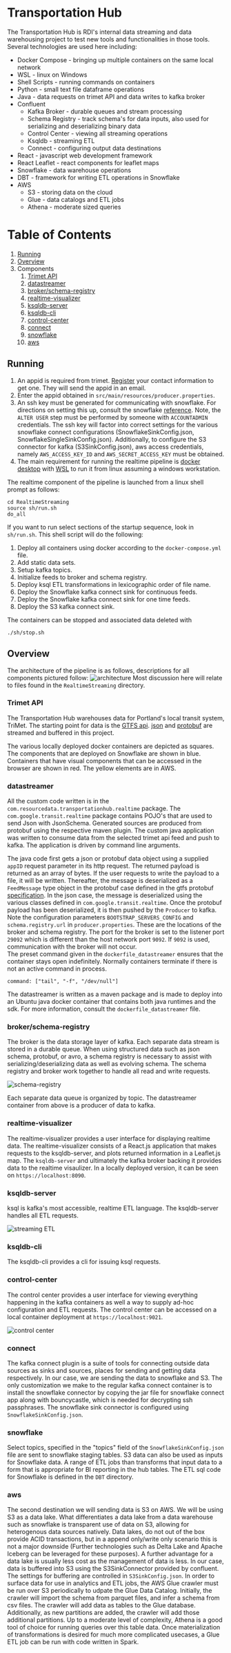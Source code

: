 # Transportation Hub

The Transportation Hub is RDI's internal data streaming and data warehousing project to test new tools and functionalities in those tools.  Several technologies are used here including:

* Docker Compose - bringing up multiple containers on the same local network
* WSL - linux on Windows
* Shell Scripts - running commands on containers
* Python - small text file dataframe operations
* Java - data requests on trimet API and data writes to kafka broker 
* Confluent
  * Kafka Broker - durable queues and stream processing
  * Schema Registry - track schema's for data inputs, also used for serializing and deserializing binary data 
  * Control Center - viewing all streaming operations 
  * Ksqldb - streaming ETL
  * Connect - configuring output data destinations
* React - javascript web development framework
* React Leaflet - react components for leaflet maps
* Snowflake - data warehouse operations
* DBT - framework for writing ETL operations in Snowflake
* AWS 
  * S3 - storing data on the cloud
  * Glue - data catalogs and ETL jobs
  * Athena - moderate sized queries

# Table of Contents
1. [Running](#topic-1)
2. [Overview](#overview)
3. Components
   1. [Trimet API](#trimet-api)
   2. [datastreamer](#datastreamer)
   3. [broker/schema-registry](#broker-schema-registry)
   4. [realtime-visualizer](#realtime-visualizer)
   5. [ksqldb-server](#ksqldb-server)
   6. [ksqldb-cli](#ksqldb-cli)
   7. [control-center](#control-center)
   8. [connect](#connect)
   9. [snowflake](#snowflake)
   10. [aws](#aws)

## Running

1. An appid is required from trimet.  [Register](https://developer.trimet.org/appid/registration/) your contact information to get one.  They will send the appid in an email.
2. Enter the appid obtained in `src/main/resources/producer.properties`.
3. An ssh key must be generated for communicating with snowflake. For directions on setting this up, consult the snowflake [reference](https://docs.snowflake.com/en/user-guide/key-pair-auth).  Note, the `ALTER USER` step must be performed by someone with `ACCOUNTADMIN` credentials.  The ssh key will factor into correct settings for the various snowflake connect configurations (SnowflakeSinkConfig.json, SnowflakeSingleSinkConfig.json).  Additionally, to configure the S3 connector for kafka (S3SinkConfig.json), aws access credentials, namely `AWS_ACCESS_KEY_ID` and `AWS_SECRET_ACCESS_KEY` must be obtained. 
4. The main requirement for running the realtime pipeline is [docker desktop](https://www.docker.com/products/docker-desktop/) with [WSL](https://learn.microsoft.com/en-us/windows/wsl/install) to run it from linux assuming a windows workstation. 
 
The realtime component of the pipeline is launched from a linux shell prompt as follows:
```
cd RealtimeStreaming
source sh/run.sh
do_all
```
If you want to run select sections of the startup sequence, look in `sh/run.sh`.
This shell script will do the following:

1. Deploy all containers using docker according to the `docker-compose.yml` file.
2. Add static data sets.
3. Setup kafka topics.
4. Initialize feeds to broker and schema registry.
5. Deploy ksql ETL transformations in lexicographic order of file name.
6. Deploy the Snowflake kafka connect sink for continuous feeds.
7. Deploy the Snowflake kafka connect sink for one time feeds.
8. Deploy the S3 kafka connect sink.

The containers can be stopped and associated data deleted with
```
./sh/stop.sh
```

## Overview

The architecture of the pipeline is as follows, descriptions for all components pictured follow:
![architecture](./Documentation/imgs/transportation_hub_v2.png)  Most discussion here will relate to files found in the `RealtimeStreaming` directory.

### Trimet API

The Transportation Hub warehouses data for Portland's local transit system, TriMet.  The starting point for data is the [GTFS api](https://developer.trimet.org/GTFS.shtml).  [json](https://developer.trimet.org/ws_docs/) and [protobuf](https://www.transit.land/feeds/f-trimet~rt/) are streamed and buffered in this project.  

The various locally deployed docker containers are depicted as squares.  The components that are deployed on Snowflake are shown in blue.  Containers that have visual components that can be accessed in the browser are shown in red.  The yellow elements are in AWS.

### datastreamer

All the custom code written is in the `com.resourcedata.transportationhub.realtime` package.  The `com.google.transit.realtime` package contains POJO's that are used to send Json with JsonSchema. Generated sources are produced from protobuf using the respective maven plugin.  The custom java application was written to consume data from the selected trimet api feed and push to kafka. The application is driven by command line arguments.

The java code first gets a json or protobuf data object using a supplied `appID` request parameter in its http request.  The returned payload is returned as an array of bytes. If the user requests to write the payload to a file, it will be written.  Thereafter, the message is deserialized as a `FeedMessage` type object in the protobuf case defined in the gtfs protobuf [specification](https://developers.google.com/transit/gtfs-realtime/reference).  In the json case, the message is deserialized using the various classes defined in `com.google.transit.realtime`.
Once the protobuf payload has been deserialized, it is then pushed by the `Producer` to kafka.  Note the configuration parameters `BOOTSTRAP_SERVERS_CONFIG` and `schema.registry.url` in `producer.properties`.  These are the locations of the broker and schema registry.  The port for the broker is set to the listener port `29092` which is different than the host network port `9092`.  If `9092` is used, communication with the broker will not occur.  
The preset command given in the `dockerfile_datastreamer` ensures that the container stays open indefinitely.  Normally containers terminate if there is not an active command in process.
```
command: ["tail", "-f", "/dev/null"]
```
The datastreamer is written as a maven package and is made to deploy into an Ubuntu java docker container that contains both java runtimes and the sdk.  For more information, consult the `dockerfile_datastreamer` file.

### broker/schema-registry

The broker is the data storage layer of kafka.  Each separate data stream is stored in a durable queue.  When using structured data such as json schema, protobuf, or avro, a schema registry is necessary to assist with serializing/deserializing data as well as evolving schema. The schema registry and broker work together to handle all read and write requests.  

![schema-registry](./Documentation/imgs/schema-registry-and-kafka)

Each separate data queue is organized by topic.  The datastreamer container from above is a producer of data to kafka.  

### realtime-visualizer

The realtime-visualizer provides a user interface for displaying realtime data. The realtime-visualizer consists of a React.js application that makes requests to the ksqldb-server, and plots returned information in a Leaflet.js map.  The `ksqldb-server` and ultimately the kafka broker backing it provides data to the realtime visaulizer. In a locally deployed version, it can be seen on `https://localhost:8090`.

### ksqldb-server

ksql is kafka's most accessible, realtime ETL language. The ksqldb-server handles all ETL requests. 

![streaming ETL](./Documentation/imgs/transportation_hub_streaming_etl.png)

### ksqldb-cli
The ksqldb-cli provides a cli for issuing ksql requests. 

### control-center
The control center provides a user interface for viewing everything happening in the kafka containers as well a way to supply ad-hoc configuration and ETL requests.  The control center can be accessed on a local container deployment at `https://localhost:9021`.

![control center](./Documentation/imgs/control_center.png)

### connect
The kafka connect plugin is a suite of tools for connecting outside data sources as sinks and sources, places for sending and getting data respectively.  In our case, we are sending the data to snowflake and S3.  The only customization we make to the regular kafka connect container is to install the snowflake connector by copying the jar file for snowflake connect app along with bouncycastle, which is needed for decrypting ssh passphrases.  The snowflake sink connector is configured using `SnowflakeSinkConfig.json`.

### snowflake
Select topics, specified in the "topics" field of the `SnowflakeSinkConfig.json` file are sent to snowflake staging tables.  S3 data can also be used as inputs for Snowflake data.  A range of ETL jobs than transforms that input data to a form that is appropriate for BI reporting in the hub tables.  The ETL sql code for Snowflake is defined in the `DBT` directory.

### aws

The second destination we will sending data is S3 on AWS.  We will be using S3 as a data lake.  What differentiates a data lake from a data warehouse such as snowflake is transparent use of data on S3, allowing for heterogenous data sources natively.  Data lakes, do not out of the box provide ACID transactions, but in a append only/write only scenario this is not a major downside (Further technologies such as Delta Lake and Apache Iceberg can be leveraged for these purposes).  A further advantage for a data lake is usually less cost as the management of data is less.  In our case, data is buffered into S3 using the S3SinkConnector provided by confluent.  The settings for buffering are controlled in `S3SinkConfig.json`.  In order to surface data for use in analytics and ETL jobs, the AWS Glue crawler must be run over S3 periodically to udpate the Glue Data Catalog.  Initially, the crawler will import the schema from parquet files, and infer a schema from csv files.  The crawler will add data as tables to the Glue database.  Additionally, as new partitions are added, the crawler will add those additional partitions.  Up to a moderate level of complexity, Athena is a good tool of choice for running queries over this table data.  Once materialization of transformations is desired for much more complicated usecases, a Glue ETL job can be run with code written in Spark. 
